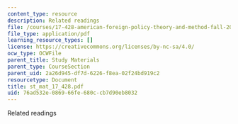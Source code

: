 ```yaml
---
content_type: resource
description: Related readings
file: /courses/17-428-american-foreign-policy-theory-and-method-fall-2004/76ad532e086966fe680ccb7d90eb8032_st_mat_17_428.pdf
file_type: application/pdf
learning_resource_types: []
license: https://creativecommons.org/licenses/by-nc-sa/4.0/
ocw_type: OCWFile
parent_title: Study Materials
parent_type: CourseSection
parent_uid: 2a26d945-df7d-6226-f8ea-02f24bd919c2
resourcetype: Document
title: st_mat_17_428.pdf
uid: 76ad532e-0869-66fe-680c-cb7d90eb8032
---
```

Related readings
